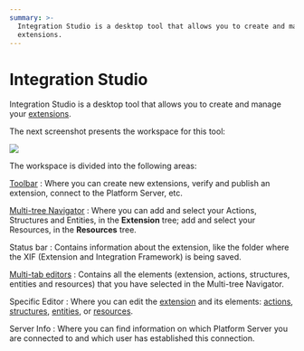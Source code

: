 ```yaml
---
summary: >-
  Integration Studio is a desktop tool that allows you to create and manage your
  extensions.
---
```


# Integration Studio

Integration Studio is a desktop tool that allows you to create and manage your [extensions](https://github.com/danielmarquespt/docs-product/tree/e7ea3f444d5129dab245c69ab72ae091554bc4fb/src/extensibility-and-integration/integration-studio/getting-started/extension.md%3E).

The next screenshot presents the workspace for this tool:

![](../../../.gitbook/assets/workspace.gif)

The workspace is divided into the following areas:

[Toolbar](https://github.com/danielmarquespt/docs-product/tree/e7ea3f444d5129dab245c69ab72ae091554bc4fb/src/ref/integration-studio/toolbar.md%3E) : Where you can create new extensions, verify and publish an extension, connect to the Platform Server, etc.

[Multi-tree Navigator](https://github.com/danielmarquespt/docs-product/tree/e7ea3f444d5129dab245c69ab72ae091554bc4fb/src/ref/integration-studio/multi-tree-navigator.md%3E) : Where you can add and select your Actions, Structures and Entities, in the **Extension** tree; add and select your Resources, in the **Resources** tree.

Status bar : Contains information about the extension, like the folder where the XIF \(Extension and Integration Framework\) is being saved.

[Multi-tab editors](https://github.com/danielmarquespt/docs-product/tree/e7ea3f444d5129dab245c69ab72ae091554bc4fb/src/ref/integration-studio/multi-tab-editors.md%3E) : Contains all the elements \(extension, actions, structures, entities and resources\) that you have selected in the Multi-tree Navigator.

Specific Editor : Where you can edit the [extension](https://github.com/danielmarquespt/docs-product/tree/e7ea3f444d5129dab245c69ab72ae091554bc4fb/src/ref/integration-studio/editor/extension.md%3E) and its elements: [actions](https://github.com/danielmarquespt/docs-product/tree/e7ea3f444d5129dab245c69ab72ae091554bc4fb/src/ref/integration-studio/editor/action.md%3E), [structures](https://github.com/danielmarquespt/docs-product/tree/e7ea3f444d5129dab245c69ab72ae091554bc4fb/src/ref/integration-studio/editor/structure.md%3E), [entities](https://github.com/danielmarquespt/docs-product/tree/e7ea3f444d5129dab245c69ab72ae091554bc4fb/src/ref/integration-studio/editor/entity.md%3E), or [resources](https://github.com/danielmarquespt/docs-product/tree/e7ea3f444d5129dab245c69ab72ae091554bc4fb/src/ref/integration-studio/editor/resource.md%3E).

Server Info : Where you can find information on which Platform Server you are connected to and which user has established this connection.

